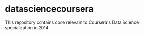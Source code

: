 datasciencecoursera
===================

This repository contains code relevant to Coursera's Data Science specialization in 2014
